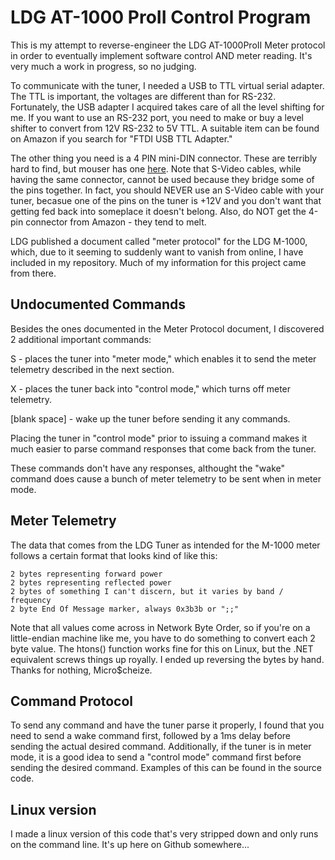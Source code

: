 # LDG AT-1000 ProII Control Program

This is my attempt to reverse-engineer the LDG AT-1000ProII Meter protocol in order to eventually implement software control AND meter reading. It's very much a work in progress, so no judging.

To communicate with the tuner, I needed a USB to TTL virtual serial adapter. The TTL is important, the voltages are different than for RS-232. Fortunately, the USB adapter I acquired takes care of all the level shifting for me. If you want to use an RS-232 port, you need to make or buy a level shifter to convert from 12V RS-232 to 5V TTL. A suitable item can be found on Amazon if you search for "FTDI USB TTL Adapter."

The other thing you need is a 4 PIN mini-DIN connector. These are terribly hard to find, but mouser has one [here](https://www.mouser.com/ProductDetail/Kycon/KMDLAX-4P?qs=sGAEpiMZZMsPDM5321osT7ZY%252bEpo2V%252bd). Note that S-Video cables, while having the same connector, cannot be used because they bridge some of the pins together. In fact, you should NEVER use an S-Video cable with your tuner, becasue one of the pins on the tuner is +12V and you don't want that getting fed back into someplace it doesn't belong. Also, do NOT get the 4-pin connector from Amazon - they tend to melt.

LDG published a document called "meter protocol" for the LDG M-1000, which, due to it seeming to suddenly want to vanish from online, I have included in my repository. Much of my information for this project came from there.

## Undocumented Commands

Besides the ones documented in the Meter Protocol document, I discovered 2 additional important commands:

S - places the tuner into "meter mode," which enables it to send the meter telemetry described in the next section.

X - places the tuner back into "control mode," which turns off meter telemetry. 

[blank space] - wake up the tuner before sending it any commands.

Placing the tuner in "control mode" prior to issuing a command makes it much easier to parse command responses that come back from the tuner.

These commands don't have any responses, althought the "wake" command does cause a bunch of meter telemetry to be sent when in meter mode.

## Meter Telemetry

The data that comes from the LDG Tuner as intended for the M-1000 meter follows a certain format that looks kind of like this:

```
2 bytes representing forward power
2 bytes representing reflected power
2 bytes of something I can't discern, but it varies by band / frequency
2 byte End Of Message marker, always 0x3b3b or ";;"
```

Note that all values come across in Network Byte Order, so if you're on a little-endian machine like me, you have to do something to convert each 2 byte value. The htons() function works fine for this on Linux, but the .NET equivalent screws things up royally. I ended up reversing the bytes by hand. Thanks for nothing, Micro$cheize.

## Command Protocol

To send any command and have the tuner parse it properly, I found that you need to send a wake command first, followed by a 1ms delay before sending the actual desired command. Additionally, if the tuner is in meter mode, it is a good idea to send a  "control mode" command first before sending the desired command.  Examples of this can be found in the source code.

## Linux version

I made a linux version of this code that's very stripped down and only runs on the command line. It's up here on Github somewhere...
